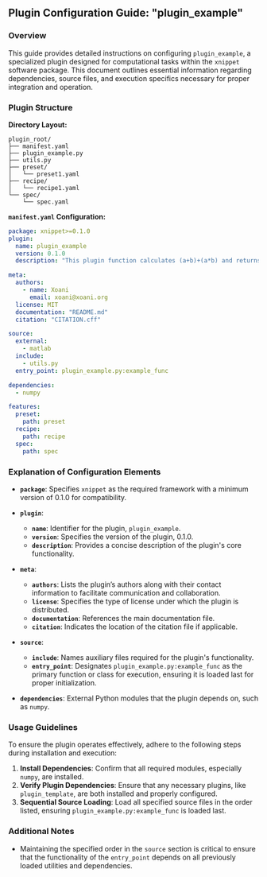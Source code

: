 ## **Plugin Configuration Guide: "plugin_example"**

### **Overview**
This guide provides detailed instructions on configuring `plugin_example`, a specialized plugin designed for computational tasks within the `xnippet` software package. This document outlines essential information regarding dependencies, source files, and execution specifics necessary for proper integration and operation.

### **Plugin Structure**

**Directory Layout:**
```plaintext
plugin_root/
├── manifest.yaml
├── plugin_example.py
├── utils.py
├── preset/
│   └── preset1.yaml
├── recipe/
│   └── recipe1.yaml
└── spec/
    └── spec.yaml
```

**`manifest.yaml` Configuration:**
```yaml
package: xnippet>=0.1.0
plugin:
  name: plugin_example
  version: 0.1.0
  description: "This plugin function calculates (a+b)+(a*b) and returns result in numpy array."

meta:
  authors:
    - name: Xoani
      email: xoani@xoani.org
  license: MIT
  documentation: "README.md"
  citation: "CITATION.cff"

source:
  external:
    - matlab
  include:
    - utils.py
  entry_point: plugin_example.py:example_func

dependencies:
  - numpy

features:
  preset:
    path: preset
  recipe:
    path: recipe
  spec:
    path: spec
```

### **Explanation of Configuration Elements**

- **`package`**: Specifies `xnippet` as the required framework with a minimum version of 0.1.0 for compatibility.

- **`plugin`**:
  - **`name`**: Identifier for the plugin, `plugin_example`.
  - **`version`**: Specifies the version of the plugin, 0.1.0.
  - **`description`**: Provides a concise description of the plugin's core functionality.

- **`meta`**:
  - **`authors`**: Lists the plugin’s authors along with their contact information to facilitate communication and collaboration.
  - **`license`**: Specifies the type of license under which the plugin is distributed.
  - **`documentation`**: References the main documentation file.
  - **`citation`**: Indicates the location of the citation file if applicable.

- **`source`**:
  - **`include`**: Names auxiliary files required for the plugin's functionality.
  - **`entry_point`**: Designates `plugin_example.py:example_func` as the primary function or class for execution, ensuring it is loaded last for proper initialization.

- **`dependencies`**: External Python modules that the plugin depends on, such as `numpy`.

### **Usage Guidelines**

To ensure the plugin operates effectively, adhere to the following steps during installation and execution:
1. **Install Dependencies**: Confirm that all required modules, especially `numpy`, are installed.
2. **Verify Plugin Dependencies**: Ensure that any necessary plugins, like `plugin_template`, are both installed and properly configured.
3. **Sequential Source Loading**: Load all specified source files in the order listed, ensuring `plugin_example.py:example_func` is loaded last.

### **Additional Notes**
- Maintaining the specified order in the `source` section is critical to ensure that the functionality of the `entry_point` depends on all previously loaded utilities and dependencies.
